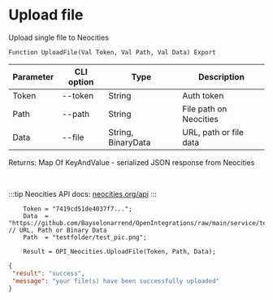 ﻿---
sidebar_position: 1
---

# Upload file
 Upload single file to Neocities



`Function UploadFile(Val Token, Val Path, Val Data) Export`

  | Parameter | CLI option | Type | Description |
  |-|-|-|-|
  | Token | --token | String | Auth token |
  | Path | --path | String | File path on Neocities |
  | Data | --file | String, BinaryData | URL, path or file data |

  
  Returns:  Map Of KeyAndValue - serialized JSON response from Neocities

<br/>

:::tip
Neocities API docs: [neocities.org/api](https://neocities.org/api)
:::
<br/>


```bsl title="Code example"
    Token = "7419cd51de4037f7...";
    Data  = "https://github.com/Bayselonarrend/OpenIntegrations/raw/main/service/test_data/picture.jpg"; // URL, Path or Binary Data
    Path  = "testfolder/test_pic.png";

    Result = OPI_Neocities.UploadFile(Token, Path, Data);
```
 



```json title="Result"
{
 "result": "success",
 "message": "your file(s) have been successfully uploaded"
}
```
